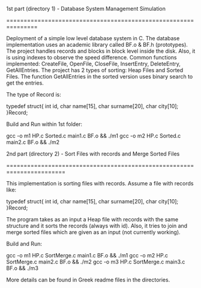 1st part (directory 1) - Database System Management Simulation

===============================================================

Deployment of a simple low level database system in C. The database implementation uses an academic library
called BF.o & BF.h (prototypes).
The project handles records and blocks in block level inside the disk.
Also, it is using indexes to observe the speed difference.
Common functions implemented: CreateFile, OpenFile, CloseFile, InsertEntry, DeleteEntry, GetAllEntries.
The project has 2 types of sorting: Heap Files and Sorted Files.
The function GetAllEntries in the sorted version uses binary search to get the entries.

The type of Record is:

typedef struct{
  int id,
  char name[15],
  char surname[20],
  char city[10];
}Record;

Build and Run within 1st folder:

gcc -o m1 HP.c Sorted.c main1.c BF.o && ./m1
gcc -o m2 HP.c Sorted.c main2.c BF.o && ./m2




2nd part (directory 2) - Sort Files with records and Merge Sorted Files

=======================================================================

This implementation is sorting files with records. Assume a file with records like:

typedef struct{
int id,
char name[15],
char surname[20],
char city[10];
}Record;


The program takes as an input a Heap file with records with the same structure and it sorts the records (always with id).
Also, it tries to join and merge sorted files which are given as an input (not currently working). 

Build and Run:

gcc -o m1 HP.c SortMerge.c main1.c BF.o && ./m1
gcc -o m2 HP.c SortMerge.c main2.c BF.o && ./m2
gcc -o m3 HP.c SortMerge.c main3.c BF.o && ./m3


More details can be found in Greek readme files in the directories.












